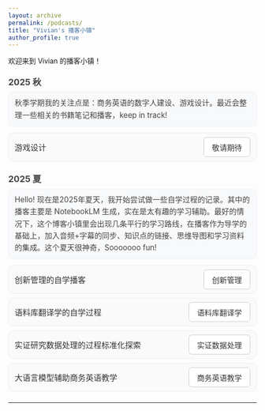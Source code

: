```yaml
---
layout: archive
permalink: /podcasts/
title: "Vivian's 播客小镇"
author_profile: true
---
```


欢迎来到 Vivian 的播客小镇！

<style>
  .podcast-section-title { 
    font-size: 1.1rem; 
    margin: 1.25rem 0 0.25rem; 
    color: #444; 
  }
  .podcast-section {
    margin: 8px 0 22px;
  }
  .podcast-welcome {
    background: #f7f9fb;
    border: 1px solid #eef2f7;
    color: #444;
    padding: 10px 12px;
    border-radius: 10px;
    font-size: 0.95rem;
    line-height: 1.6;
    margin: 8px 0 12px;
  }
  .podcast-divider { 
    display: flex; 
    align-items: center; 
    gap: 12px; 
    margin: 1.25rem 0 0.5rem; 
    color: #666; 
    font-size: 0.95rem;
  }
  .podcast-divider::before,
  .podcast-divider::after {
    content: "";
    flex: 1 1 auto;
    height: 1px;
    background: #e6e6e6;
  }
  .podcast-channel-row { 
    display: flex; 
    flex-direction: column; 
    gap: 8px; 
    margin: 10px 0 18px; 
  }
  .podcast-channel-block { 
    display: flex; 
    align-items: center; 
    justify-content: space-between; 
    padding: 8px 12px; 
    border: 1px solid #eee; 
    border-radius: 10px; 
    background: #fafafa; 
  }
  .podcast-channel-title { 
    font-size: 1rem; 
    margin: 0; 
    color: #333; 
  }
  .podcast-channel-link { 
    display: inline-block; 
    padding: 8px 16px; 
    border: 1px solid #ccc; 
    border-radius: 6px; 
    text-decoration: none; 
    background: #fff; 
    font-size: 0.95rem; 
    color: #333; 
  }
  .podcast-channel-link:hover { 
    border-color: #bbb; 
    background: #f7f7f7; 
  }
</style>

<h3 class="podcast-section-title">2025 秋</h3>
<div class="podcast-section">
  <div class="podcast-welcome">秋季学期我的关注点是：商务英语的数字人建设、游戏设计。最近会整理一些相关的书籍笔记和播客，keep in track!</div>
  <div class="podcast-channel-row">
    <div class="podcast-channel-block">
      <div class="podcast-channel-title">游戏设计</div>
      <div class="podcast-channel-link-wrap">
        <a class="podcast-channel-link" href="#">敬请期待</a>
      </div>
    </div>
  </div>
</div>

<h3 class="podcast-section-title">2025 夏</h3>
<div class="podcast-section">
  <div class="podcast-welcome">Hello! 现在是2025年夏天，我开始尝试做一些自学过程的记录。其中的播客主要是 NotebookLM 生成，实在是太有趣的学习辅助。最好的情况下，这个博客小镇里会出现几条平行的学习路线，在播客作为导学的基础上，加入音频+字幕的同步、知识点的链接、思维导图和学习资料的集成。这个夏天很神奇，Sooooooo fun!</div>
  <div class="podcast-channel-row">
  <div class="podcast-channel-block">
    <div class="podcast-channel-title">创新管理的自学播客</div>
    <div class="podcast-channel-link-wrap">
      <a class="podcast-channel-link" href="/podcasts/2025-07-17-innovation">创新管理</a>
    </div>
  </div>
  <div class="podcast-channel-block">
    <div class="podcast-channel-title">语料库翻译学的自学过程</div>
    <div class="podcast-channel-link-wrap">
      <a class="podcast-channel-link" href="/podcasts/2025-07-18-corpus">语料库翻译学</a>
    </div>
  </div>
  <div class="podcast-channel-block">
    <div class="podcast-channel-title">实证研究数据处理的过程标准化探索</div>
    <div class="podcast-channel-link-wrap">
      <a class="podcast-channel-link" href="/podcasts/2025-07-22-empirical-data">实证数据处理</a>
    </div>
  </div>
  <div class="podcast-channel-block">
    <div class="podcast-channel-title">大语言模型辅助商务英语教学</div>
    <div class="podcast-channel-link-wrap">
      <a class="podcast-channel-link" href="/podcasts/2025-07-29-English-teaching">商务英语教学</a>
    </div>
  </div>
</div>
</div>

---
